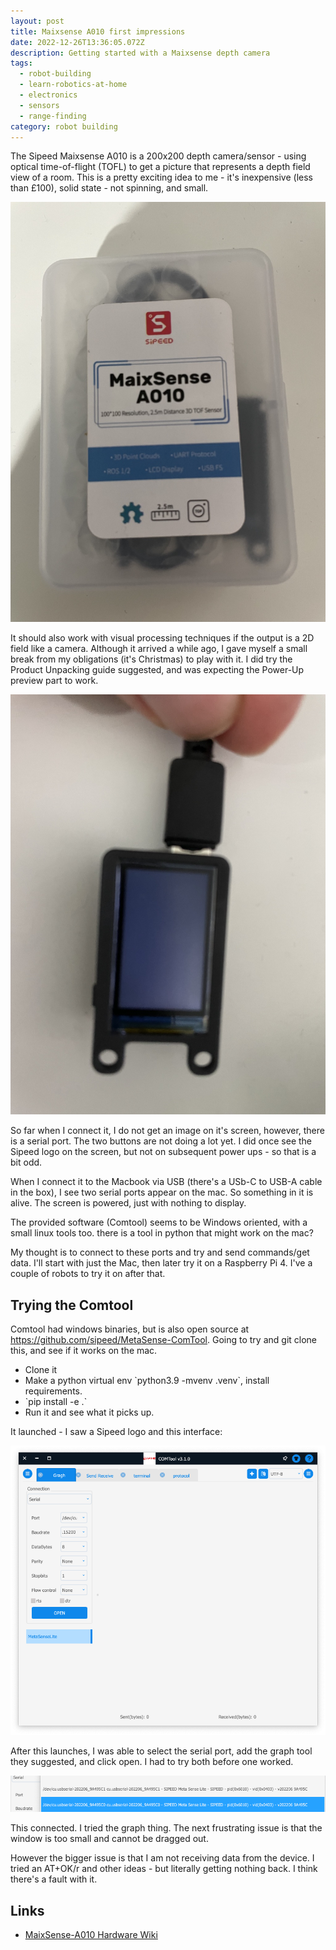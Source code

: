 ```yaml
---
layout: post
title: Maixsense A010 first impressions
date: 2022-12-26T13:36:05.072Z
description: Getting started with a Maixsense depth camera
tags:
  - robot-building
  - learn-robotics-at-home
  - electronics
  - sensors
  - range-finding
category: robot building
---
```

The Sipeed Maixsense A010 is a 200x200 depth camera/sensor - using optical time-of-flight (TOFL) to get a picture that represents a depth field view of a room. This is a pretty exciting idea to me - it's inexpensive (less than £100), solid state - not spinning, and small.

![MaixSense A010 Sensor in box](/galleries/img_6958.jpeg)

It should also work with visual processing techniques if the output is a 2D field like a camera. Although it arrived a while ago, I gave myself a small break from my obligations (it's Christmas) to play with it. I did try the Product Unpacking guide suggested, and was expecting the Power-Up preview part to work.

![MaixSense A010 Powered up](/galleries/img_6962.jpeg)

So far when I connect it, I do not get an image on it's screen, however, there is a serial port. The two buttons are not doing a lot yet. I did once see the Sipeed logo on the screen, but not on subsequent power ups - so that is a bit odd.

When I connect it to the Macbook via USB (there's a USb-C to USB-A cable in the box), I see two serial ports appear on the mac. So something in it is alive. The screen is powered, just with nothing to display.

The provided software (Comtool) seems to be Windows oriented, with a small linux tools too. there is a tool in python that might work on the mac?

My thought is to connect to these ports and try and send commands/get data. I'll start with just the Mac, then later try it on a Raspberry Pi 4. I've a couple of robots to try it on after that.

## Trying the Comtool

Comtool had windows binaries, but is also open source at <https://github.com/sipeed/MetaSense-ComTool>. Going to try and git clone this, and see if it works on the mac. 

* Clone it
* Make a python virtual env \`python3.9 -mvenv .venv\`, install requirements.
* \`pip install -e .\`
* Run it and see what it picks up.

It launched - I saw a Sipeed logo and this interface:

![Sipeed comtool for Maixsense A010](/galleries/screenshot-2022-12-26-at-15.16.23.png)

After this launches, I was able to select the serial port, add the graph tool they suggested, and click open. I had to try both before one worked.

![Multiple serial ports](/galleries/screenshot-2022-12-26-at-15.26.34.png)

This connected. I tried the graph thing. The next frustrating issue is that the window is too small and cannot be dragged out.

However the bigger issue is that I am not receiving data from the device. I tried an AT+OK/r and other ideas - but literally getting nothing back. I think there's a fault with it.

## Links

* [MaixSense-A010 Hardware Wiki](https://wiki.sipeed.com/hardware/en/maixsense/maixsense-a010/maixsense-a010.html)